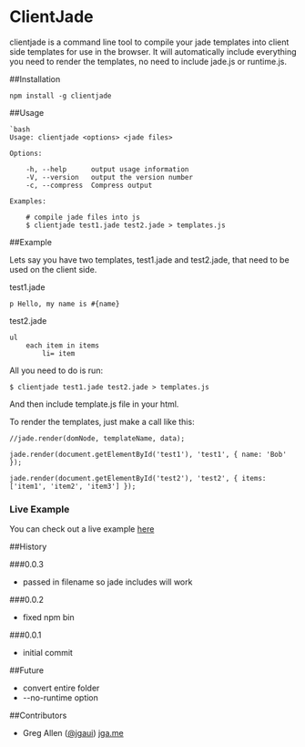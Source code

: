 # ClientJade

clientjade is a command line tool to compile your jade templates into client side templates for use in the browser.  It will automatically include everything you need to render the templates, no need to include jade.js or runtime.js.

##Installation

	npm install -g clientjade

##Usage
 
	`bash
	Usage: clientjade <options> <jade files>

	Options:

		-h, --help      output usage information
		-V, --version   output the version number
		-c, --compress  Compress output

	Examples:

		# compile jade files into js
		$ clientjade test1.jade test2.jade > templates.js

##Example

Lets say you have two templates, test1.jade and test2.jade, that need to be used on the client side.

test1.jade

	p Hello, my name is #{name}

test2.jade

	ul
		each item in items
			li= item

All you need to do is run: 

	$ clientjade test1.jade test2.jade > templates.js

And then include template.js file in your html.

To render the templates, just make a call like this:

	//jade.render(domNode, templateName, data);

	jade.render(document.getElementById('test1'), 'test1', { name: 'Bob' });

	jade.render(document.getElementById('test2'), 'test2', { items: ['item1', 'item2', 'item3'] });

### Live Example

You can check out a live example [here](example/)

##History

###0.0.3
- passed in filename so jade includes will work

###0.0.2
- fixed npm bin

###0.0.1 
- initial commit

##Future
- convert entire folder
- --no-runtime option

##Contributors
- Greg Allen ([@jgaui](http://twitter.com/jgaui)) [jga.me](http://jga.me)
